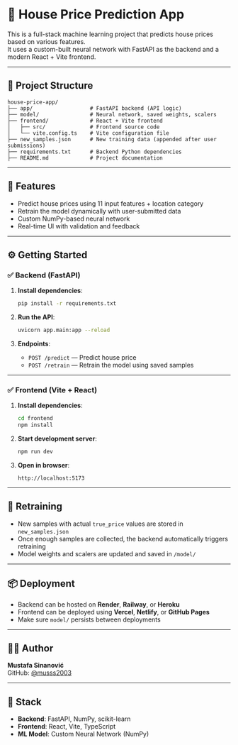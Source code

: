# 🏡 House Price Prediction App

This is a full-stack machine learning project that predicts house prices based on various features.  
It uses a custom-built neural network with FastAPI as the backend and a modern React + Vite frontend.

---

## 📁 Project Structure

```
house-price-app/
├── app/                  # FastAPI backend (API logic)
├── model/                # Neural network, saved weights, scalers
├── frontend/             # React + Vite frontend
│   ├── src/              # Frontend source code
│   └── vite.config.ts    # Vite configuration file
├── new_samples.json      # New training data (appended after user submissions)
├── requirements.txt      # Backend Python dependencies
├── README.md             # Project documentation
```

---

## 🚀 Features

- Predict house prices using 11 input features + location category
- Retrain the model dynamically with user-submitted data
- Custom NumPy-based neural network
- Real-time UI with validation and feedback

---

## ⚙️ Getting Started

### ✅ Backend (FastAPI)

1. **Install dependencies**:
    ```bash
    pip install -r requirements.txt
    ```

2. **Run the API**:
    ```bash
    uvicorn app.main:app --reload
    ```

3. **Endpoints**:
    - `POST /predict` — Predict house price
    - `POST /retrain` — Retrain the model using saved samples

---

### ✅ Frontend (Vite + React)

1. **Install dependencies**:
    ```bash
    cd frontend
    npm install
    ```

2. **Start development server**:
    ```bash
    npm run dev
    ```

3. **Open in browser**:
    ```
    http://localhost:5173
    ```

---

## 🔄 Retraining

- New samples with actual `true_price` values are stored in `new_samples.json`
- Once enough samples are collected, the backend automatically triggers retraining
- Model weights and scalers are updated and saved in `/model/`

---

## 📦 Deployment

- Backend can be hosted on **Render**, **Railway**, or **Heroku**
- Frontend can be deployed using **Vercel**, **Netlify**, or **GitHub Pages**
- Make sure `model/` persists between deployments

---

## 👨‍💻 Author

**Mustafa Sinanović**  
GitHub: [@musss2003](https://github.com/musss2003)

---

## 🧠 Stack

- **Backend**: FastAPI, NumPy, scikit-learn
- **Frontend**: React, Vite, TypeScript
- **ML Model**: Custom Neural Network (NumPy)
